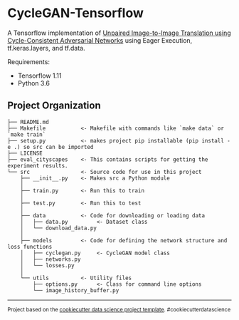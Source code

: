 CycleGAN-Tensorflow
==============================

A Tensorflow implementation of [Unpaired Image-to-Image Translation using Cycle-Consistent Adversarial Networks](https://arxiv.org/abs/1703.10593) using Eager Execution, tf.keras.layers, and tf.data.

Requirements:

- Tensorflow 1.11
- Python 3.6

Project Organization
------------

    ├── README.md
    ├── Makefile           <- Makefile with commands like `make data` or `make train`
    ├── setup.py           <- makes project pip installable (pip install -e .) so src can be imported
    ├── LICENSE
    ├── eval_cityscapes    <- This contains scripts for getting the experiment results.
    └── src                <- Source code for use in this project
        ├── __init__.py    <- Makes src a Python module
        │
        ├── train.py       <- Run this to train
        │
        ├── test.py        <- Run this to test
        │
        ├── data           <- Code for downloading or loading data  
        │   ├── data.py         <- Dataset class
        │   └── download_data.py
        │
        ├── models         <- Code for defining the network structure and loss functions
        │   ├── cyclegan.py     <- CycleGAN model class
        │   ├── networks.py
        │   └── losses.py
        │
        └── utils          <- Utility files
            ├── options.py      <- Class for command line options
            └── image_history_buffer.py

--------

<p><small>Project based on the <a target="_blank" href="https://drivendata.github.io/cookiecutter-data-science/">cookiecutter data science project template</a>. #cookiecutterdatascience</small></p>
